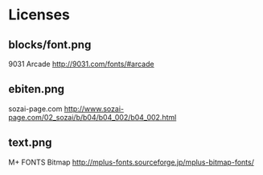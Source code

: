 # Licenses

## blocks/font.png

9031 Arcade
http://9031.com/fonts/#arcade

## ebiten.png  

sozai-page.com
http://www.sozai-page.com/02_sozai/b/b04/b04_002/b04_002.html

## text.png

M+ FONTS Bitmap
http://mplus-fonts.sourceforge.jp/mplus-bitmap-fonts/
